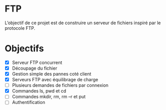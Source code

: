 # FTP
L’objectif de ce projet est de construire un serveur de fichiers inspiré par le protocole FTP.

# Objectifs

* [X] Serveur FTP concurrent
* [X] Découpage du fichier
* [X] Gestion simple des pannes coté client
* [X] Serveurs FTP avec équilibrage de charge
* [ ] Plusieurs demandes de fichiers par connexion
* [X] Commandes ls, pwd et cd
* [ ] Commandes mkdir, rm, rm –r et put
* [ ] Authentification
